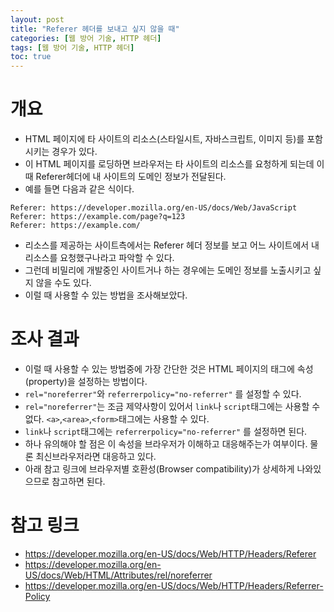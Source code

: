 ```yaml
---
layout: post
title: "Referer 헤더를 보내고 싶지 않을 때"
categories: [웹 방어 기술, HTTP 헤더]
tags: [웹 방어 기술, HTTP 헤더]
toc: true
---
```


# 개요
- HTML 페이지에 타 사이트의 리소스(스타일시트, 자바스크립트, 이미지 등)를 포함시키는 경우가 있다. 
- 이 HTML 페이지를 로딩하면 브라우저는 타 사이트의 리소스를 요청하게 되는데 이 때 Referer헤더에 내 사이트의 도메인 정보가 전달된다.  
- 예를 들면 다음과 같은 식이다. 
```
Referer: https://developer.mozilla.org/en-US/docs/Web/JavaScript
Referer: https://example.com/page?q=123
Referer: https://example.com/
```
- 리소스를 제공하는 사이트측에서는 Referer 헤더 정보를 보고 어느 사이트에서 내 리소스를 요청했구나라고 파악할 수 있다. 
- 그런데 비밀리에 개발중인 사이트거나 하는 경우에는 도메인 정보를 노출시키고 싶지 않을 수도 있다. 
- 이럴 때 사용할 수 있는 방법을 조사해보았다. 

# 조사 결과 
- 이럴 때 사용할 수 있는 방법중에 가장 간단한 것은 HTML 페이지의 태그에 속성(property)을 설정하는 방법이다. 
- `rel="noreferrer"`와 `referrerpolicy="no-referrer"` 를 설정할 수 있다. 
- `rel="noreferrer"`는 조금 제약사항이 있어서 `link`나 `script`태그에는 사용할 수 없다. `<a>`,`<area>`,`<form>`태그에는 사용할 수 있다. 
- `link`나 `script`태그에는 `referrerpolicy="no-referrer"` 를 설정하면 된다. 
- 하나 유의해야 할 점은 이 속성을 브라우저가 이해하고 대응해주는가 여부이다. 물론 최신브라우저라면 대응하고 있다. 
- 아래 참고 링크에 브라우저별 호환성(Browser compatibility)가 상세하게 나와있으므로 참고하면 된다. 

# 참고 링크
- https://developer.mozilla.org/en-US/docs/Web/HTTP/Headers/Referer
- https://developer.mozilla.org/en-US/docs/Web/HTML/Attributes/rel/noreferrer
- https://developer.mozilla.org/en-US/docs/Web/HTTP/Headers/Referrer-Policy
